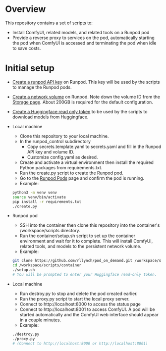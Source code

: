 # Overview

This repository contains a set of scripts to:
* Install ComfyUI, related models, and related tools on a Runpod pod
* Provide a reverse proxy to services on the pod, automatically starting the pod when ComfyUI
is accessed and terminating the pod when idle to save costs.

# Initial setup

* [Create a runpod API key](https://www.runpod.io/console/user/settings) on Runpod. This key will
be used by the scripts to manage the Runpod pods.
* [Create a network volume](https://www.runpod.io/console/user/storage/create) on Runpod. Note down
the volume ID from the [Storage page](https://www.runpod.io/console/user/storage). About 200GB is
required for the default configuration.
* [Create a Huggingface read only token](https://huggingface.co/settings/tokens/new?tokenType=read)
to be used by the scripts to download models from Huggingface.
* Local machine
    * Clone this repository to your local machine.
    * In the runpod_control subdirectory
        * Copy secrets.template.yaml to secrets.yaml and fill in the Runpod API key and volume ID.
        * Customize config.yaml as desired.
    * Create and activate a virtual environment then install the required Python packages from requirements.txt.
    * Run the create.py script to create the Runpod pod.
    * Go to the [Runpod Pods](https://www.runpod.io/console/deploy) page and confirm the pod is running.
    * Example:
    ```bash
    python3 -m venv venv
    source venv/bin/activate
    pip install -r requirements.txt
    ./create.py
    ```

* Runpod pod
    * SSH into the container then clone this repository into the container's /workspace/scripts directory.
    * Run the container/setup.sh script to set up the container environment and wait for it to
    complete. This will install ComfyUI, related tools, and models to the persistent network volume.
    * Example:
    ```bash
    git clone https://github.com/rllynch/pod_on_demand.git /workspace/scripts
    cd /workspace/scripts/container
    ./setup.sh
    # You will be prompted to enter your Huggingface read-only token.
    ```

* Local machine
    * Run destroy.py to stop and delete the pod created earlier.
    * Run the proxy.py script to start the local proxy server.
    * Connect to http://localhost:8000 to access the status page
    * Connect to http://localhost:8001 to access ComfyUI. A pod will be started automatically
    and the ComfyUI web interface should appear in a couple minutes.
    * Example:

    ```bash
    ./destroy.py
    ./proxy.py
    # (Connect to http://localhost:8000 or http://localhost:8001)
    ```
